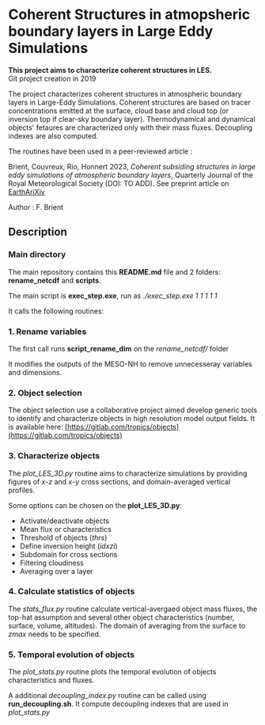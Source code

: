# Coherent Structures in atmopsheric boundary layers in Large Eddy Simulations
__This project aims to characterize coherent structures in LES.__  
Git project creation in 2019  

The project characterizes coherent structures in atmospheric boundary layers in Large-Eddy Simulations. Coherent structures are based on tracer concentrations emitted at the surface, cloud base and cloud top (or inversion top if clear-sky boundary layer). Thermodynamical and dynamical objects' fetaures are characterized only with their mass fluxes. Decoupling indexes are also computed. 

The routines have been used in a peer-reviewed article :

Brient, Couvreux, Rio, Honnert 2023, *Coherent subsiding structures in large eddy simulations of atmospheric boundary layers*, Quarterly Journal of the Royal Meteorological Society (DOI: TO ADD). See preprint article on [EarthAriXiv](https://eartharxiv.org/repository/view/5713/) 

Author : F. Brient

## Description

### Main directory
The main repository contains this __README.md__ file and 2 folders: __rename_netcdf__ and __scripts__.

The main script is __exec_step.exe__, run as *./exec_step.exe 1 1 1 1 1*

It calls the following routines:

### 1. Rename variables
The first call runs __script_rename_dim__ on the *rename_netcdf/* folder

It modifies the outputs of the MESO-NH to remove unnecesseray variables and dimensions.

### 2. Object selection
The object selection use a collaborative project aimed develop generic tools to identify and characterize objects in high resolution model output fields. It is available here: [https://gitlab.com/tropics/objects](https://gitlab.com/tropics/objects)

### 3. Characterize objects
The *plot_LES_3D.py* routine aims to characterize simulations by providing figures of *x-z* and *x-y* cross sections, and domain-averaged vertical profiles.

Some options can be chosen on the __plot_LES_3D.py__:
- Activate/deactivate objects
- Mean flux or characteristics
- Threshold of objects (*thrs*)
- Define inversion height (*idxzi*)
- Subdomain for cross sections
- Filtering cloudiness
- Averaging over a layer

### 4. Calculate statistics of objects
The *stats_flux.py* routine calculate vertical-avergaed object mass fluxes, the top-hat assumption and several other object characteristics (number, surface, volume, altitudes). The domain of averaging from the surface to *zmax* needs to be specified.


### 5. Temporal evolution of objects
The *plot_stats.py* routine plots the temporal evolution of objects characteristics and fluxes.

A additional *decoupling_index.py* routine can be called using __run_decoupling.sh__. It compute decoupling indexes that are used in *plot_stats.py*







